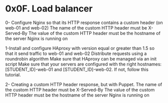 # 0x0F. Load balancer

0- Configure Nginx so that its HTTP response contains a custom header (on web-01 and web-02)
The name of the custom HTTP header must be X-Served-By
The value of the custom HTTP header must be the hostname of the server Nginx is running on

1-Install and configure HAproxy with version equal or greater than 1.5 so that it send traffic to web-01 and web-02
Distribute requests using a roundrobin algorithm
Make sure that HAproxy can be managed via an init script
Make sure that your servers are configured with the right hostnames: [STUDENT_ID]-web-01 and [STUDENT_ID]-web-02. If not, follow this tutorial.

2- Creating a custom HTTP header response, but with Puppet.
The name of the custom HTTP header must be X-Served-By
The value of the custom HTTP header must be the hostname of the server Nginx is running on